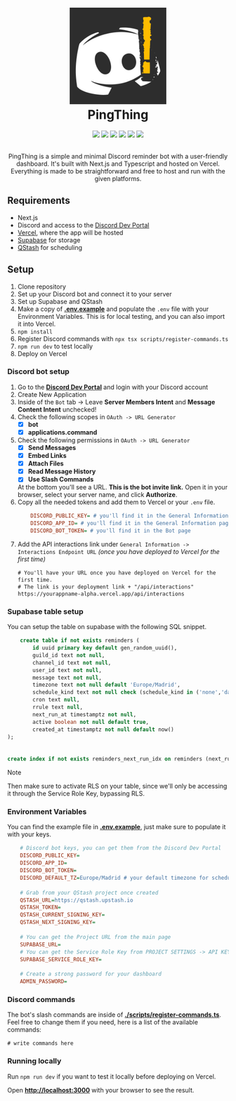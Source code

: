 <h1 align="center">
    <br>
    <img src="https://github.com/v0idsh/pingthing/blob/main/app/icon@500px.png" width="220" border-radius="20px">
    <br>
    <b>PingThing</b>
    <br>
</h1>
<div align="center">
    <img src="https://img.shields.io/badge/TypeScript-3178C6?logo=typescript&logoColor=%233178C6&labelColor=white&color=%233178C6">
    <img src="https://img.shields.io/badge/Next.js-black?logo=nextdotjs&logoColor=%23000000&labelColor=white&color=%23000000">
    <img src="https://img.shields.io/badge/Vercel-black?logo=vercel&logoColor=%23000000&labelColor=white&color=%23000000">
    <img src="https://img.shields.io/badge/supabase-black?logo=supabase&logoColor=%233FCF8E&labelColor=grey&color=grey">
    <img src="https://img.shields.io/badge/QStash-black?logo=upstash&logoColor=%2300E9A3&labelColor=grey&color=grey">
    <img src="https://img.shields.io/badge/Discord-black?logo=discord&logoColor=white&labelColor=%235865F2&color=%235865F2">
</div>
<br>
<p align="center">PingThing is a simple and minimal Discord reminder bot with a user-friendly dashboard. It's built with Next.js and Typescript and hosted on Vercel. Everything is made to be straightforward and free to host and run with the given platforms.</p>

## Requirements

* Next.js
* Discord and access to the [Discord Dev Portal](https://discord.com/developers/applications)
* [Vercel](https://vercel.com/), where the app will be hosted
* [Supabase](https://supabase.com/) for storage
* [QStash](https://console.upstash.com/qstash) for scheduling

## Setup

1. Clone repository
2. Set up your Discord bot and connect it to your server
3. Set up Supabase and QStash
3. Make a copy of [**.env.example**](https://github.com/v0idsh/pingthing/blob/main/.env.example) and populate the `.env` file with your Environment Variables. This is for local testing, and you can also import it into Vercel.
4. `npm install`
5. Register Discord commands with `npx tsx scripts/register-commands.ts`
5. `npm run dev` to test locally
6. Deploy on Vercel

### Discord bot setup

1. Go to the [**Discord Dev Portal**](https://discord.com/developers/applications) and login with your Discord account
2. Create New Application 
3. Inside of the `Bot` tab -> Leave **Server Members Intent** and **Message Content Intent** unchecked!
4. Check the following scopes in `OAuth -> URL Generator`
    - [x] **bot**
    - [x] **applications.command**
5. Check the following permissions in `OAuth -> URL Generator`
    - [x] **Send Messages**
    - [x] **Embed Links**
    - [x] **Attach Files**
    - [x] **Read Message History**
    - [x] **Use Slash Commands**

    At the bottom you'll see a URL. **This is the bot invite link.** Open it in your browser, select your server name, and click 
    **Authorize**.
5. Copy all the needed tokens and add them to Vercel or your `.env` file.
    ```ini
        DISCORD_PUBLIC_KEY= # you'll find it in the General Information page
        DISCORD_APP_ID= # you'll find it in the General Information page
        DISCORD_BOT_TOKEN= # you'll find it in the Bot page
    ```
6. Add the API interactions link under `General Information -> Interactions Endpoint URL` *(once you have deployed to Vercel for the first time)*
    ```
    # You'll have your URL once you have deployed on Vercel for the first time.
    # The link is your deployment link + "/api/interactions"
    https://yourappname-alpha.vercel.app/api/interactions
    ```
### Supabase table setup

You can setup the table on supabase with the following SQL snippet.

```sql
    create table if not exists reminders (
        id uuid primary key default gen_random_uuid(),
        guild_id text not null,
        channel_id text not null,
        user_id text not null,
        message text not null,
        timezone text not null default 'Europe/Madrid',
        schedule_kind text not null check (schedule_kind in ('none','daily','weekly','monthly','first_friday','cron')),
        cron text null,
        rrule text null,
        next_run_at timestamptz not null,
        active boolean not null default true,
        created_at timestamptz not null default now()
);


create index if not exists reminders_next_run_idx on reminders (next_run_at) where active = true;
```

> [!NOTE]
> Then make sure to activate RLS on your table, since we'll only be accessing it through the Service Role Key, bypassing RLS.

### Environment Variables

You can find the example file in [**.env.example**](https://github.com/v0idsh/pingthing/blob/main/.env.example), just make sure to populate it with your keys.

```ini
    # Discord bot keys, you can get them from the Discord Dev Portal
    DISCORD_PUBLIC_KEY=
    DISCORD_APP_ID=
    DISCORD_BOT_TOKEN=
    DISCORD_DEFAULT_TZ=Europe/Madrid # your default timezone for scheduling

    # Grab from your QStash project once created
    QSTASH_URL=https://qstash.upstash.io
    QSTASH_TOKEN=
    QSTASH_CURRENT_SIGNING_KEY=
    QSTASH_NEXT_SIGNING_KEY=

    # You can get the Project URL from the main page
    SUPABASE_URL=
    # You can get the Service Role Key from PROJECT SETTINGS -> API KEYS
    SUPABASE_SERVICE_ROLE_KEY=

    # Create a strong password for your dashboard
    ADMIN_PASSWORD=
```

### Discord commands

The bot's slash commands are inside of [**./scripts/register-commands.ts**](https://github.com/v0idsh/pingthing/blob/main/scripts/register-commands.ts). Feel free to change them if you need, here is a list of the available commands:

```commands
# write commands here
```

### Running locally

Run `npm run dev` if you want to test it locally before deploying on Vercel.

Open [**http://localhost:3000**](http://localhost:3000) with your browser to see the result.
